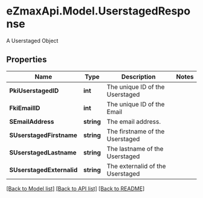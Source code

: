 # eZmaxApi.Model.UserstagedResponse
A Userstaged Object

## Properties

Name | Type | Description | Notes
------------ | ------------- | ------------- | -------------
**PkiUserstagedID** | **int** | The unique ID of the Userstaged | 
**FkiEmailID** | **int** | The unique ID of the Email | 
**SEmailAddress** | **string** | The email address. | 
**SUserstagedFirstname** | **string** | The firstname of the Userstaged | 
**SUserstagedLastname** | **string** | The lastname of the Userstaged | 
**SUserstagedExternalid** | **string** | The externalid of the Userstaged | 

[[Back to Model list]](../README.md#documentation-for-models) [[Back to API list]](../README.md#documentation-for-api-endpoints) [[Back to README]](../README.md)

